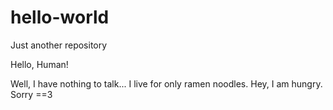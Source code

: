 # hello-world
Just another repository

Hello, Human!

Well, I have nothing to talk...
I live for only ramen noodles. Hey, I am hungry. Sorry ==3
